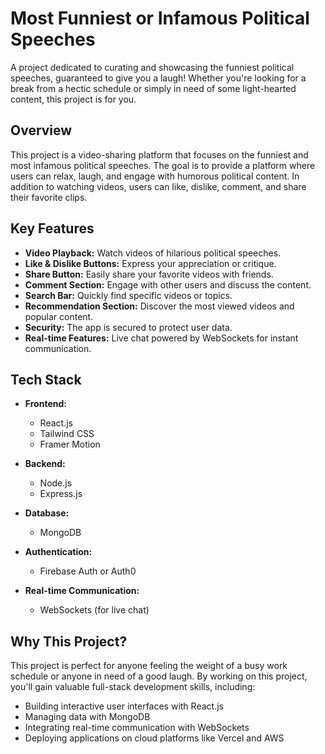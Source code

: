 # Most Funniest or Infamous Political Speeches

A project dedicated to curating and showcasing the funniest political speeches, guaranteed to give you a laugh! Whether you're looking for a break from a hectic schedule or simply in need of some light-hearted content, this project is for you.



## Overview

This project is a video-sharing platform that focuses on the funniest and most infamous political speeches. The goal is to provide a platform where users can relax, laugh, and engage with humorous political content. In addition to watching videos, users can like, dislike, comment, and share their favorite clips.

## Key Features

- **Video Playback:** Watch videos of hilarious political speeches.
- **Like & Dislike Buttons:** Express your appreciation or critique.
- **Share Button:** Easily share your favorite videos with friends.
- **Comment Section:** Engage with other users and discuss the content.
- **Search Bar:** Quickly find specific videos or topics.
- **Recommendation Section:** Discover the most viewed videos and popular content.
- **Security:** The app is secured to protect user data.
- **Real-time Features:** Live chat powered by WebSockets for instant communication.

## Tech Stack

- **Frontend:**
  - React.js
  - Tailwind CSS
  - Framer Motion
- **Backend:**
  - Node.js
  - Express.js
- **Database:**
  - MongoDB
- **Authentication:**
  - Firebase Auth or Auth0

- **Real-time Communication:**
  - WebSockets (for live chat)

## Why This Project?

This project is perfect for anyone feeling the weight of a busy work schedule or anyone in need of a good laugh. By working on this project, you'll gain valuable full-stack development skills, including:

- Building interactive user interfaces with React.js
- Managing data with MongoDB
- Integrating real-time communication with WebSockets
- Deploying applications on cloud platforms like Vercel and AWS
